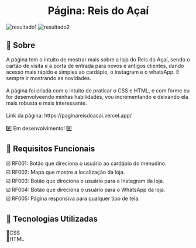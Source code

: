 <h1 align="center">Página: Reis do Açaí</h1>

![resultado1](https://user-images.githubusercontent.com/102473494/185607145-0769eab0-8291-48f9-8d7e-508b052279d5.png)
![resultado2](https://user-images.githubusercontent.com/102473494/185607166-3869e1a8-dda3-4751-b771-2a03ab85c66a.png)

<h2>📌 Sobre</h2>
<p>A página tem o intuito de mostrar mais sobre a loja do Reis do Açaí,
sendo o cartão de visita e a porta de entrada para novos e antigos clientes, 
dando acesso mais rápido e simples ao cardápio, o instagram e o whatsApp.
E sempre ir mostrando as novidades.<br><br>A página foi criada com o intuito de praticar o CSS e HTML,
e com forme eu for desenvolveendo minhas habilidades, vou incrementando e deixando ela mais robusta e mais interessante.<br><br>Link da página: https://paginareisdoacai.vercel.app/
<br><br> #️⃣ Em desenvolvimento! #️⃣ </p>

<h2>📌 Requisitos Funcionais</h2>
<p>☑️ RF001: Botão que direciona o usuário ao cardápio do menudino.<br>☑️ RF002: Mapa que mostre a localização da loja.<br>☑️ RF003: Botão que direciona o usuário para o Instagram da loja.
<br>☑️ RF004: Botão que direciona o usuário para o WhatsApp da loja.<br>☑️ RF005: Página responsiva para qualquer tipo de tela.</p>

<h2>📌 Tecnologias Utilizadas</h2>
<p> 📍CSS <br> 📍HTML </p>
